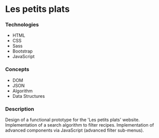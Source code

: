 # Les petits plats


### Technologies 

- HTML
- CSS
- Sass
- Bootstrap
- JavaScript


### Concepts

- DOM
- JSON
- Algorithm
- Data Structures
  

### Description

Design of a functional prototype for the 'Les petits plats' website. Implementation of a search algorithm to filter recipes. Implementation of advanced components via JavaScript (advanced filter sub-menus).